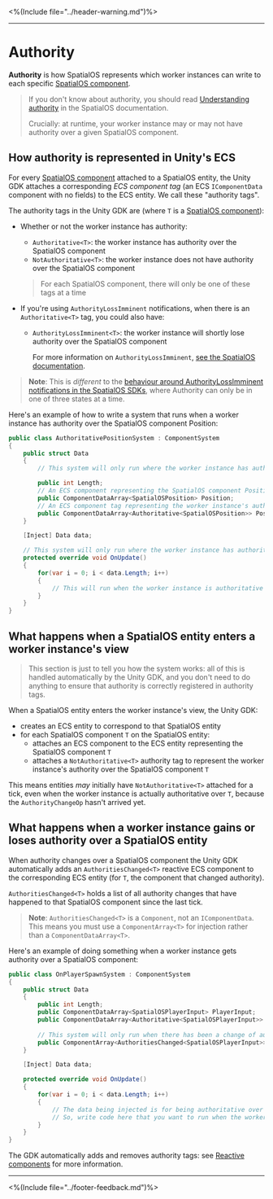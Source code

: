 <%(Include file="../header-warning.md")%>

----

# Authority
**Authority** is how SpatialOS represents which worker instances can write to each specific [SpatialOS component](https://docs.improbable.io/reference/13.0/shared/glossary#component).

> If you don't know about authority, you should read [Understanding authority](https://docs.improbable.io/reference/13.0/shared/design/understanding-access) in the SpatialOS documentation.
> 
> Crucially: at runtime, your worker instance may or may not have authority over a given SpatialOS component.

## How authority is represented in Unity's ECS
For every [SpatialOS component](https://docs.improbable.io/reference/13.0/shared/glossary#component) attached to a SpatialOS entity, the Unity GDK attaches a corresponding _ECS component tag_ (an ECS `IComponentData` component with no fields) to the ECS entity. We call these "authority tags".

The authority tags in the Unity GDK are (where `T` is a [SpatialOS component](https://docs.improbable.io/reference/13.0/shared/glossary#component)):

* Whether or not the worker instance has authority:
    * `Authoritative<T>`: the worker instance has authority over the SpatialOS component
    * `NotAuthoritative<T>`: the worker instance does not have authority over the SpatialOS component

    > For each SpatialOS component, there will only be one of these tags at a time
* If you're using `AuthorityLossImminent` notifications, when there is an `Authoritative<T>` tag, you could also have:
    * `AuthorityLossImminent<T>`: the worker instance will shortly lose authority over the SpatialOS component

        For more information on `AuthorityLossImminent`, [see the SpatialOS documentation](https://docs.improbable.io/reference/13.0/shared/design/understanding-access#enabling-and-configuring-authoritylossimminent-notifications).

> **Note**: This is _different_ to the [behaviour around AuthorityLossImminent notifications in the SpatialOS SDKs](https://docs.improbable.io/reference/13.0/shared/design/understanding-access#authority-states), where Authority can only be in one of three states at a time.

Here's an example of how to write a system that runs when a worker instance has authority over the SpatialOS component Position: 

```csharp
public class AuthoritativePositionSystem : ComponentSystem
{
    public struct Data
    {
        // This system will only run where the worker instance has authority over the SpatialOS component Position.

        public int Length;
        // An ECS component representing the SpatialOS component Position.
        public ComponentDataArray<SpatialOSPosition> Position; 
        // An ECS component tag representing the worker instance's authority over the SpatialOS component Position.
        public ComponentDataArray<Authoritative<SpatialOSPosition>> PositionAuthority; 
    }

    [Inject] Data data;

    // This system will only run where the worker instance has authority over the SpatialOS component Position.
    protected override void OnUpdate() 
    {
        for(var i = 0; i < data.Length; i++)
        {
            // This will run when the worker instance is authoritative over a Position component.
        }
    }
}
```

## What happens when a SpatialOS entity enters a worker instance's view
> This section is just to tell you how the system works: all of this is handled automatically by the Unity GDK, and you don't need to do anything to ensure that authority is correctly registered in authority tags.

When a SpatialOS entity enters the worker instance's view, the Unity GDK:

- creates an ECS entity to correspond to that SpatialOS entity
- for each SpatialOS component `T` on the SpatialOS entity:
    - attaches an ECS component to the ECS entity representing the SpatialOS component `T`
    - attaches  a `NotAuthoritative<T>` authority tag to represent the worker instance's authority over the SpatialOS component `T`

This means entities _may_ initially have `NotAuthoritative<T>` attached for a tick, even when the worker instance is actually authoritative over `T`, because the `AuthorityChangeOp` hasn't arrived yet.

## What happens when a worker instance gains or loses authority over a SpatialOS entity
When authority changes over a SpatialOS component the Unity GDK automatically adds an `AuthoritiesChanged<T>` reactive ECS component to the corresponding ECS entity (for `T`, the component that changed authority).

`AuthoritiesChanged<T>` holds a list of all authority changes that have happened to that SpatialOS component since the last tick.

> **Note**: `AuthoritiesChanged<T>` is a `Component`, not an `IComponentData`. This means you must use a `ComponentArray<T>` for injection rather than a `ComponentDataArray<T>`.

Here's an example of doing something when a worker instance gets authority over a SpatialOS component:

```csharp
public class OnPlayerSpawnSystem : ComponentSystem
{
    public struct Data
    {
        public int Length;
        public ComponentDataArray<SpatialOSPlayerInput> PlayerInput;
        public ComponentDataArray<Authoritative<SpatialOSPlayerInput>> PlayerInputAuthority;
        
        // This system will only run when there has been a change of authority over PlayerInput in the last tick
        public ComponentArray<AuthoritiesChanged<SpatialOSPlayerInput>> PlayerInputAuthorityChange;
    }

    [Inject] Data data;

    protected override void OnUpdate()
    {
        for(var i = 0; i < data.Length; i++)
        {
            // The data being injected is for being authoritative over the SpatialOS component PlayerInput, and for changes to authority.
            // So, write code here that you want to run when the worker instance receives authority over PlayerInput
        }
    }
}
```

The GDK automatically adds and removes authority tags: see [Reactive components]({{urlRoot}}/content/reactive-components.md) for more information.

----
<%(Include file="../footer-feedback.md")%>